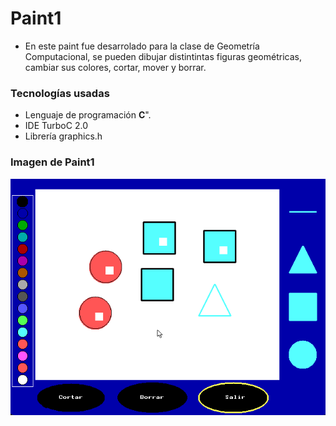 # Paint1
* En este paint fue desarrolado para la clase de Geometría Computacional, se pueden dibujar distintintas figuras geométricas, 
  cambiar sus colores, cortar, mover y borrar.

### Tecnologías usadas
* Lenguaje de programación __C__".
* IDE TurboC 2.0
* Librería graphics.h
  
 ### Imagen de Paint1 
 
 ![paint1](https://github.com/E-Fitoria/Paint1/blob/main/VerPaint1.png)
